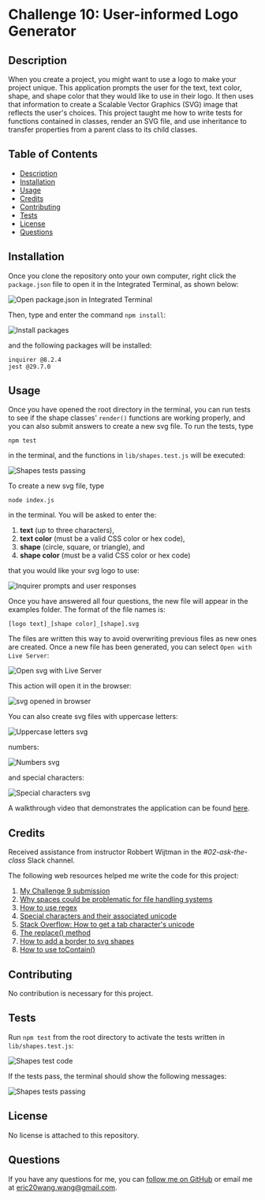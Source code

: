 # Challenge 10: User-informed Logo Generator

## Description
When you create a project, you might want to use a logo to make your project unique. This application prompts the user for the text, text color, shape, and shape color that they would like to use in their logo. It then uses that information to create a Scalable Vector Graphics (SVG) image that reflects the user's choices. This project taught me how to write tests for functions contained in classes, render an SVG file, and use inheritance to transfer properties from a parent class to its child classes.

## Table of Contents
- [Description](#description)
- [Installation](#installation)
- [Usage](#usage)
- [Credits](#credits)
- [Contributing](#contributing)
- [Tests](#tests)
- [License](#license)
- [Questions](#questions)

## Installation
Once you clone the repository onto your own computer, right click the `package.json` file to open it in the Integrated Terminal, as shown below:

![Open package.json in Integrated Terminal](Images/open_package_json_in_integrated_terminal.png)

Then, type and enter the command `npm install`:

![Install packages](Images/package_json_and_npm_install.png)

and the following packages will be installed:

`inquirer @8.2.4`<br>
`jest @29.7.0`

## Usage
Once you have opened the root directory in the terminal, you can run tests to see if the shape classes' `render()` functions are working properly, and you can also submit answers to create a new svg file. To run the tests, type

`npm test`

in the terminal, and the functions in `lib/shapes.test.js` will be executed:

![Shapes tests passing](Images/shapes_test_passing.png)

To create a new svg file, type

`node index.js`

in the terminal. You will be asked to enter the:

1. **text** (up to three characters),
2. **text color** (must be a valid CSS color or hex code),
3. **shape** (circle, square, or triangle), and
4. **shape color** (must be a valid CSS color or hex code)

that you would like your svg logo to use:

![Inquirer prompts and user responses](Images/new_svg_file_successfully_created.png)

Once you have answered all four questions, the new file will appear in the examples folder. The format of the file names is:

`[logo text]_[shape color]_[shape].svg`

The files are written this way to avoid overwriting previous files as new ones are created. Once a new file has been generated, you can select `Open with Live Server`:

![Open svg with Live Server](Images/open_svg_with_live_server.png)

This action will open it in the browser:

![svg opened in browser](Images/svg_opened_in_browser.png)

You can also create svg files with uppercase letters:

![Uppercase letters svg](Images/uppercase_letters_svg.png)

numbers:

![Numbers svg](Images/numbers_svg.png)

and special characters:

![Special characters svg](Images/special_characters_svg.png)

A walkthrough video that demonstrates the application can be found [here](https://youtu.be/GhaqBli3blc).

## Credits
Received assistance from instructor Robbert Wijtman in the *#02-ask-the-class* Slack channel.

The following web resources helped me write the code for this project:

1. [My Challenge 9 submission](https://github.com/GimmeKitties711/challenge_9-user_informed_readme_generator)
2. [Why spaces could be problematic for file handling systems](https://superuser.com/questions/29111/what-technical-reasons-exist-for-not-using-space-characters-in-file-names)
3. [How to use regex](https://developer.mozilla.org/en-US/docs/Web/JavaScript/Guide/Regular_expressions)
4. [Special characters and their associated unicode](https://owasp.org/www-community/password-special-characters)
5. [Stack Overflow: How to get a tab character's unicode](https://stackoverflow.com/questions/9660987/how-to-get-a-tab-character)
6. [The replace() method](https://www.w3schools.com/jsref/jsref_replace.asp)
7. [How to add a border to svg shapes](https://www.w3schools.com/graphics/svg_polygon.asp)
8. [How to use toContain()](https://jestjs.io/docs/expect#tocontainitem)

## Contributing
No contribution is necessary for this project.

## Tests
Run `npm test` from the root directory to activate the tests written in `lib/shapes.test.js`:

![Shapes test code](Images/shapes_test_code.png)

If the tests pass, the terminal should show the following messages:

![Shapes tests passing](Images/shapes_test_passing.png)

## License
No license is attached to this repository.

## Questions
If you have any questions for me, you can [follow me on GitHub](https://github.com/GimmeKitties711) or email me at eric20wang.wang@gmail.com.
